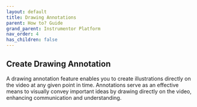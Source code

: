 ```yaml
---
layout: default
title: Drawing Annotations
parent: How to? Guide
grand_parent: Instrumentor Platform
nav_order: 4
has_children: false
---
```


## Create Drawing Annotation

A drawing annotation feature enables you to create illustrations directly on the video at any given point in time. Annotations serve as an effective means to visually convey important ideas by drawing directly on the video, enhancing communication and understanding.
